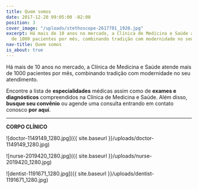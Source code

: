 ```yaml
---
title: Quem somos
date: 2017-12-20 09:05:00 -02:00
position: 3
cover_image: "/uploads/stethoscope-2617701_1920.jpg"
excerpt: Há mais de 10 anos no mercado, a Clínica de Medicina e Saúde atende mais
  de 1000 pacientes por mês, combinando tradição com modernidade no seu atendimento.
nav-title: Quem somos
is_about: true
---
```


Há mais de 10 anos no mercado, a Clínica de Medicina e Saúde atende mais de 1000 pacientes por mês, combinando tradição com modernidade no seu atendimento.

Encontre a lista de **especialidades** médicas assim como de **exames e diagnósticos** compreendidos na Clínica de Medicina e Saúde. Além disso, **busque seu convênio** ou agende uma consulta entrando em contato conosco **por aqui**.

---

**CORPO CLÍNICO**

![doctor-1149149_1280.jpg]({{ site.baseurl }}/uploads/doctor-1149149_1280.jpg)

![nurse-2019420_1280.jpg]({{ site.baseurl }}/uploads/nurse-2019420_1280.jpg)

![dentist-1191671_1280.jpg]({{ site.baseurl }}/uploads/dentist-1191671_1280.jpg)
